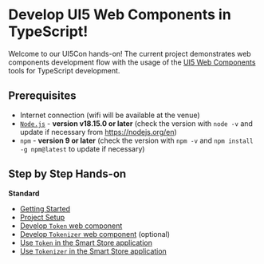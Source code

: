 # Develop UI5 Web Components in TypeScript!

Welcome to our UI5Con hands-on! The current project demonstrates web components development flow with the usage of the [UI5 Web Components](https://github.com/SAP/ui5-webcomponents) tools for TypeScript development.


## Prerequisites
- Internet connection (wifi will be available at the venue)
- [`Node.js`](https://nodejs.org/) - **version v18.15.0 or later** (check the version with `node -v` and update if necessary from https://nodejs.org/en)
- `npm` - **version 9 or later** (check the version with `npm -v` and `npm install -g npm@latest` to update if necessary)


## Step by Step Hands-on

**Standard**
- [Getting Started](./docs/0_Getting_Started.md)
- [Project Setup](./docs/1_Project_Setup.md)
- [Develop `Token` web component](./docs/2_Develop_Token.md)
- [Develop `Tokenizer` web component](./docs/3_Develop_Tokenizer.md) (optional)
- [Use `Token` in the Smart Store application](./docs/4_Use_Token_in_Smart_Store_app.md)
- [Use `Tokenizer` in the Smart Store application](./docs/5_Use_Tokenizer_in_Smart_Store_app.md)
